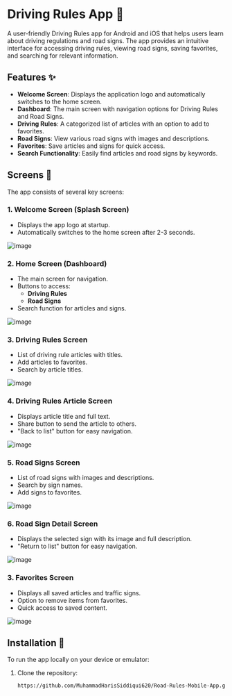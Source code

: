 # Driving Rules App 🚗

A user-friendly Driving Rules app for Android and iOS that helps users learn about driving regulations and road signs. The app provides an intuitive interface for accessing driving rules, viewing road signs, saving favorites, and searching for relevant information. 


## Features ✨

- **Welcome Screen**: Displays the application logo and automatically switches to the home screen.
- **Dashboard**: The main screen with navigation options for Driving Rules and Road Signs.
- **Driving Rules**: A categorized list of articles with an option to add to favorites.
- **Road Signs**: View various road signs with images and descriptions.
- **Favorites**: Save articles and signs for quick access.
- **Search Functionality**: Easily find articles and road signs by keywords.

## Screens 🚀

The app consists of several key screens:

### 1. **Welcome Screen (Splash Screen)**
   - Displays the app logo at startup.
   - Automatically switches to the home screen after 2-3 seconds.

![image](https://github.com/user-attachments/assets/69612bc1-fd27-40b8-8a10-ef2871893069)


### 2. **Home Screen (Dashboard)**
   - The main screen for navigation.
   - Buttons to access:
     - **Driving Rules**
     - **Road Signs**
   - Search function for articles and signs.

![image](https://github.com/user-attachments/assets/c9952d08-e1c0-431f-9090-4a6ead6e6cc5)


### 3. **Driving Rules Screen**
   - List of driving rule articles with titles.
   - Add articles to favorites.
   - Search by article titles.

![image](https://github.com/user-attachments/assets/9410445b-e7ad-436e-8803-e713c4b03e43)


### 4. **Driving Rules Article Screen**
   - Displays article title and full text.
   - Share button to send the article to others.
   - "Back to list" button for easy navigation.

![image](https://github.com/user-attachments/assets/583250c2-e51b-4cc4-8468-5ec0c307988d)


### 5. **Road Signs Screen**
   - List of road signs with images and descriptions.
   - Search by sign names.
   - Add signs to favorites.

![image](https://github.com/user-attachments/assets/3bcddccf-d0ce-4087-b4c7-4120ad910dfc)


### 6. **Road Sign Detail Screen**
   - Displays the selected sign with its image and full description.
   - "Return to list" button for easy navigation.

![image](https://github.com/user-attachments/assets/c72b37aa-5564-43f2-aedc-a2b6b6675da1)


### 3. **Favorites Screen**
   - Displays all saved articles and traffic signs.
   - Option to remove items from favorites.
   - Quick access to saved content.

![image](https://github.com/user-attachments/assets/75db9bdc-bec1-436d-9803-312dc8a03318)


## Installation 🔧

To run the app locally on your device or emulator:

1. Clone the repository:
   ```bash
   https://github.com/MuhammadHarisSiddiqui620/Road-Rules-Mobile-App.git

